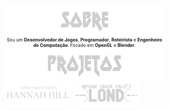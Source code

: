 
<div style="width:100%;" align="center">
  <div style="width:100%;">
    <img src="sobre.webp" height="100px"/>
  </div>
  <div style="width:100%;">
    Sou um <b>Desenvolvedor de Jogos</b>, <b>Programador</b>, <b>Roteirista</b> e <b>Engenheiro de Computação</b>. Focado em <b>OpenGL</b> e <b>Blender</b>.
  </div>
</div>
<div style="width:100%;" align="center">
  <div style="width:100%;">
    <img src="projetos.webp" height="100px"/>
  </div>
  <div style="width:100%;" align="left">
    <a href="https://arthursouzasally.itch.io/hannah-hill"><img src="hannah_hill.webp" height="80px"/></a>
    <a href="https://arthursouzasally.itch.io/lond"><img src="lond.webp" height="80px"/></a>
  </div>
</div>
  
